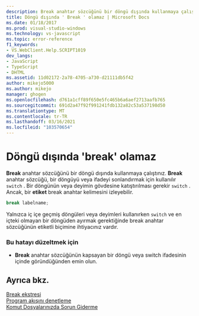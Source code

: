 ```yaml
---
description: Break anahtar sözcüğünü bir döngü dışında kullanmaya çalıştınız.
title: Döngü dışında ' Break ' olamaz | Microsoft Docs
ms.date: 01/18/2017
ms.prod: visual-studio-windows
ms.technology: vs-javascript
ms.topic: error-reference
f1_keywords:
- VS.WebClient.Help.SCRIPT1019
dev_langs:
- JavaScript
- TypeScript
- DHTML
ms.assetid: 11d02172-2a78-4705-a730-d21111db5f42
author: mikejo5000
ms.author: mikejo
manager: ghogen
ms.openlocfilehash: d761a1cff89f650e5fc465b6a6aef2713aafb765
ms.sourcegitcommit: 691d2a47f92f991241fdb132a82c53a537198d50
ms.translationtype: MT
ms.contentlocale: tr-TR
ms.lasthandoff: 03/16/2021
ms.locfileid: "103570654"
---
```

# <a name="cant-have-break-outside-of-loop"></a>Döngü dışında 'break' olamaz
**Break** anahtar sözcüğünü bir döngü dışında kullanmaya çalıştınız. **Break** anahtar sözcüğü, bir döngüyü veya ifadeyi sonlandırmak için kullanılır `switch` . Bir döngünün veya deyimin gövdesine katıştırılması gerekir `switch` . Ancak, bir **etiket** break anahtar kelimesini izleyebilir.  
  
```js
break labelname;  
```  
  
 Yalnızca iç içe geçmiş döngüleri veya deyimleri kullanırken  `switch` ve en içteki olmayan bir döngüden ayırmak gerektiğinde break anahtar sözcüğünün etiketli biçimine ihtiyacınız vardır.  
  
### <a name="to-correct-this-error"></a>Bu hatayı düzeltmek için  
  
- **Break** anahtar sözcüğünün kapsayan bir döngü veya switch ifadesinin içinde göründüğünden emin olun.  
  
## <a name="see-also"></a>Ayrıca bkz.  
 [Break ekstresi](https://developer.mozilla.org/docs/Web/JavaScript/Reference/Statements/break)   
 [Program akışını denetleme](https://developer.mozilla.org/docs/Web/JavaScript/Guide/Control_flow_and_error_handling)   
 [Komut Dosyalarınızda Sorun Giderme](https://developer.mozilla.org/docs/Learn/JavaScript/First_steps/What_went_wrong)

